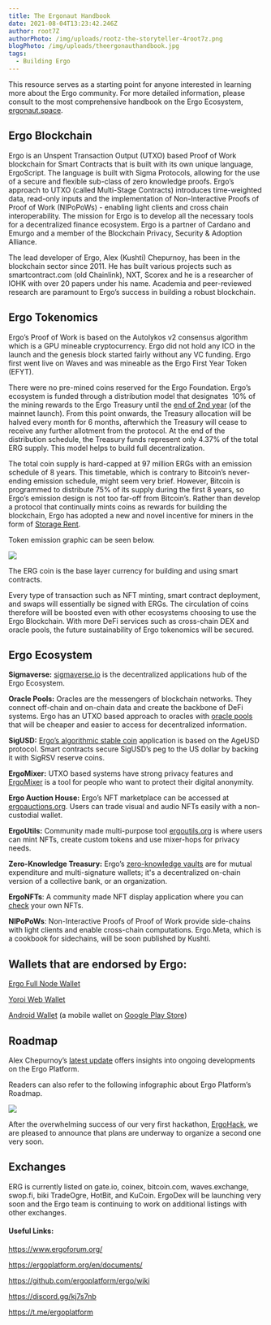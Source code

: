 ```yaml
---
title: The Ergonaut Handbook
date: 2021-08-04T13:23:42.246Z
author: root7Z
authorPhoto: /img/uploads/rootz-the-storyteller-4root7z.png
blogPhoto: /img/uploads/theergonauthandbook.jpg
tags:
  - Building Ergo
---
```

<!--StartFragment-->

This resource serves as a starting point for anyone interested in learning more about the Ergo community. For more detailed information, please consult to the most comprehensive handbook on the Ergo Ecosystem, [ergonaut.space](http://ergonaut.space).



## Ergo Blockchain



Ergo is an Unspent Transaction Output (UTXO) based Proof of Work blockchain for Smart Contracts that is built with its own unique language, ErgoScript. The language is built with Sigma Protocols, allowing for the use of a secure and flexible sub-class of zero knowledge proofs. Ergo’s approach to UTXO (called Multi-Stage Contracts) introduces time-weighted data, read-only inputs and the implementation of Non-Interactive Proofs of Proof of Work (NIPoPoWs) - enabling light clients and cross chain interoperability. The mission for Ergo is to develop all the necessary tools for a decentralized finance ecosystem. Ergo is a partner of Cardano and Emurgo and a member of the Blockchain Privacy, Security & Adoption Alliance.



The lead developer of Ergo, Alex (Kushti) Chepurnoy, has been in the blockchain sector since 2011. He has built various projects such as smartcontract.com (old Chainlink), NXT, Scorex and he is a researcher of IOHK with over 20 papers under his name. Academia and peer-reviewed research are paramount to Ergo’s success in building a robust blockchain.



## Ergo Tokenomics



Ergo’s Proof of Work is based on the Autolykos v2 consensus algorithm which is a GPU mineable cryptocurrency. Ergo did not hold any ICO in the launch and the genesis block started fairly without any VC funding. Ergo first went live on Waves and was mineable as the Ergo First Year Token (EFYT).



There were no pre-mined coins reserved for the Ergo Foundation. Ergo’s ecosystem is funded through a distribution model that designates  10% of the mining rewards to the Ergo Treasury until the [end of 2nd year](https://ergoplatform.org/en/blog/2021-07-07-2nd-ergoversary-wrap-up/) (of the mainnet launch). From this point onwards, the Treasury allocation will be halved every month for 6 months, afterwhich the Treasury will cease to receive any further allotment from the protocol. At the end of the distribution schedule, the Treasury funds represent only 4.37% of the total ERG supply. This model helps to build full decentralization.



The total coin supply is hard-capped at 97 million ERGs with an emission schedule of 8 years. This timetable, which is contrary to Bitcoin’s never-ending emission schedule, might seem very brief. However, Bitcoin is programmed to distribute 75% of its supply during the first 8 years, so Ergo’s emission design is not too far-off from Bitcoin’s. Rather than develop a protocol that continually mints coins as rewards for building the blockchain, Ergo has adopted a new and novel incentive for miners in the form of [Storage Rent](https://ergoplatform.org/en/blog/2021-07-09-cryptocurrency-fees-a-solution-to-unreasonable-state-growth/).



Token emission graphic can be seen below.



![](https://lh5.googleusercontent.com/Bmru3HhP0QFKYnZQdxKHp8OZ8BsssasgVRlpcdLZ7MzB5D6rqANR9MjVUAvFHtbGM0Y3-H77QemWqrONKxpygBkpE6sZ8eLcU5dD9ljiwU6iVrRamgIDfeimYx7ZLdfQP8vOBnHH)



The ERG coin is the base layer currency for building and using smart contracts. 



Every type of transaction such as NFT minting, smart contract deployment, and swaps will essentially be signed with ERGs. The circulation of coins therefore will be boosted even with other ecosystems choosing to use the Ergo Blockchain. With more DeFi services such as cross-chain DEX and oracle pools, the future sustainability of Ergo tokenomics will be secured.



## Ergo Ecosystem



**Sigmaverse:** [sigmaverse.io](http://sigmaverse.io) is the decentralized applications hub of the Ergo Ecosystem.



**Oracle Pools:** Oracles are the messengers of blockchain networks. They connect off-chain and on-chain data and create the backbone of DeFi systems. Ergo has an UTXO based approach to oracles with [oracle pools](https://ergoplatform.org/en/blog/2021-04-27-chainlink-oracles-vs-ergo-oracle-pools/) that will be cheaper and easier to access for decentralized information.



**SigUSD:** [Ergo’s algorithmic stable coin](https://sigmausd.io/#/) application is based on the AgeUSD protocol. Smart contracts secure SigUSD’s peg to the US dollar by backing it with SigRSV reserve coins.



**ErgoMixer:** UTXO based systems have strong privacy features and [ErgoMixer](https://github.com/ergoMixer/ergoMixBack) is a tool for people who want to protect their digital anonymity.



**Ergo Auction House:** Ergo’s NFT marketplace can be accessed at [ergoauctions.org](http://ergoauctions.org). Users can trade visual and audio NFTs easily with a non-custodial wallet.



**ErgoUtils:** Community made multi-purpose tool [ergoutils.org](http://ergoutils.org) is where users can mint NFTs, create custom tokens and use mixer-hops for privacy needs.



**Zero-Knowledge Treasury:** Ergo’s [zero-knowledge vaults](https://github.com/anon-real/DistributedSigsServer) are for mutual expenditure and multi-signature wallets; it's a decentralized on-chain version of a collective bank, or an organization.



**ErgoNFTs**: A community made NFT display application where you can [check](https://ergonfts.org/) your own NFTs.



**NIPoPoWs**: Non-Interactive Proofs of Proof of Work provide side-chains with light clients and enable cross-chain computations. Ergo.Meta, which is a cookbook for sidechains, will be soon published by Kushti.



## Wallets that are endorsed by Ergo:



[Ergo Full Node Wallet](https://github.com/ergoplatform/ergo/wiki/Set-up-a-full-node)



[Yoroi Web Wallet](https://yoroi-wallet.com/#/)



[Android Wallet](https://ergoplatform.org/en/blog/2021-07-29-ergo-for-android-released/) (a mobile wallet on [Google Play Store](https://play.google.com/store/apps/details?id=org.ergoplatform.android))



## Roadmap



Alex Chepurnoy’s [latest update](https://ergoplatform.org/en/blog/2021-07-13-updated-2021-roadmap-from-kushti/) offers insights into ongoing developments on the Ergo Platform.



Readers can also refer to the following infographic about Ergo Platform’s Roadmap.

![](https://lh5.googleusercontent.com/jW6GvrljNbnzNwKGk4XIhs64JB2pa_WRFIuPWK62C2-D33ThI4RPqaQreJdPICyTl5iKAK3R8wUbkS2zqnTmNdMr4mToCyppC26lyb5Wlfu9D7bVauo75b3U0gHc3sVbl7qP9zf0)



After the overwhelming success of our very first hackathon, [ErgoHack](https://ergoplatform.org/en/blog/2021-06-19-ergohack/), we are pleased to announce that plans are underway to organize a second one very soon. 



## Exchanges



ERG is currently listed on gate.io, coinex, bitcoin.com, waves.exchange, swop.fi, biki TradeOgre, HotBit, and KuCoin. ErgoDex will be launching very soon and the Ergo team is continuing to work on additional listings with other exchanges.



#### Useful Links:



<https://www.ergoforum.org/>



<https://ergoplatform.org/en/documents/>



<https://github.com/ergoplatform/ergo/wiki>



<https://discord.gg/kj7s7nb>



<https://t.me/ergoplatform>



<!--EndFragment-->